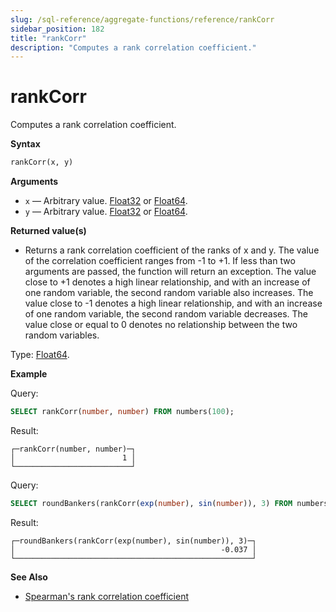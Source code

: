 ```yaml
---
slug: /sql-reference/aggregate-functions/reference/rankCorr
sidebar_position: 182
title: "rankCorr"
description: "Computes a rank correlation coefficient."
---
```


# rankCorr

Computes a rank correlation coefficient.

**Syntax**

``` sql
rankCorr(x, y)
```

**Arguments**

- `x` — Arbitrary value. [Float32](../../../sql-reference/data-types/float.md#float32-float64) or [Float64](../../../sql-reference/data-types/float.md#float32-float64).
- `y` — Arbitrary value. [Float32](../../../sql-reference/data-types/float.md#float32-float64) or [Float64](../../../sql-reference/data-types/float.md#float32-float64).

**Returned value(s)**

- Returns a rank correlation coefficient of the ranks of x and y. The value of the correlation coefficient ranges from -1 to +1. If less than two arguments are passed, the function will return an exception. The value close to +1 denotes a high linear relationship, and with an increase of one random variable, the second random variable also increases. The value close to -1 denotes a high linear relationship, and with an increase of one random variable, the second random variable decreases. The value close or equal to 0 denotes no relationship between the two random variables.

Type: [Float64](../../../sql-reference/data-types/float.md#float32-float64).

**Example**

Query:

``` sql
SELECT rankCorr(number, number) FROM numbers(100);
```

Result:

``` text
┌─rankCorr(number, number)─┐
│                        1 │
└──────────────────────────┘
```

Query:

``` sql
SELECT roundBankers(rankCorr(exp(number), sin(number)), 3) FROM numbers(100);
```

Result:

``` text
┌─roundBankers(rankCorr(exp(number), sin(number)), 3)─┐
│                                              -0.037 │
└─────────────────────────────────────────────────────┘
```
**See Also**

- [Spearman's rank correlation coefficient](https://en.wikipedia.org/wiki/Spearman%27s_rank_correlation_coefficient)